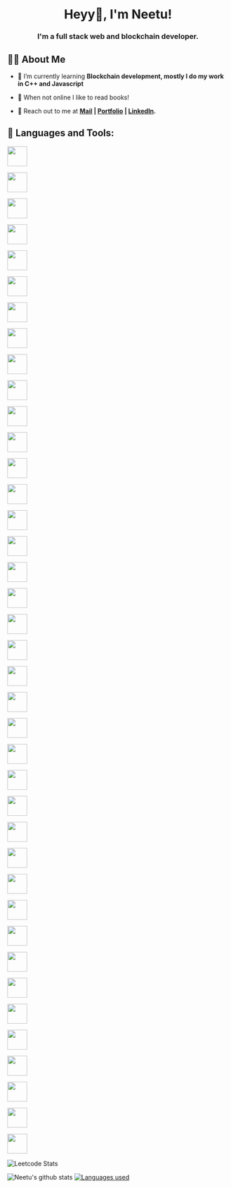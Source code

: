 ### <h1 align='center'>Heyy👋, I'm Neetu!</h1>

<h3 align="center">I'm a full stack web and blockchain developer.</h3>

## 🙋‍♂️ About Me


- 🌱 I’m currently learning **Blockchain development, mostly I do my work in C++ and Javascript**

- 👯 When not online I like to read books!
 
- 🧑 Reach out to me at **[Mail](chaudharyneetu749@gmail.com) | [Portfolio](https://neetu-749.github.io/portfolio/) | [LinkedIn](https://www.linkedin.com/in/neetu-kumari-169349206/).**

## 🚀 Languages and Tools:
<img src="https://img.icons8.com/color/96/000000/c-programming.png" width=45 height=45></img>

  <img src="https://img.icons8.com/color/96/000000/c-plus-plus-logo.png" width=45 height=45></img>
  
   <img src="https://img.icons8.com/color/96/000000/html-5.png" width=45 height=45></img>
   
   <img src="https://img.icons8.com/color/96/000000/css3.png" width=45 height=45></img>
   
   <img src="https://upload.wikimedia.org/wikipedia/commons/thumb/d/d5/Tailwind_CSS_Logo.svg/2048px-Tailwind_CSS_Logo.svg.png" width=45 height=45></img>
   
   <img src="https://img.icons8.com/color/96/000000/bootstrap.png" width=45 height=45></img>
   
   <img src="https://img.icons8.com/color/96/000000/javascript.png" width=45 height=45></img>
   
  <img src="https://img.icons8.com/color/96/000000/typescript.png" width=45 height=45></img>
  
  <img src="https://i0.wp.com/cryptologos.cc/logos/ethereum-classic-etc-logo.png" width=45 height=45></img>
  
  <img src="https://th.bing.com/th/id/OIP.DoLrb9TggGLr4fmTyxI3SgHaHa?w=185&h=185&c=7&r=0&o=5&dpr=1.3&pid=1.7" width=45 height=45></img>
  
  <img src="https://th.bing.com/th/id/OIP.3Kxqv2h_xYIirjdADvBB4AHaHa?pid=ImgDet&rs=1" width=45 height=45></img>
  
  <img src="https://moonbeam.network/wp-content/uploads/2020/12/truffle-500.png" width=45 height=45></img>
  
  <img src="https://www.bing.com/ck/a?!&&p=3eebcd084c656f96JmltdHM9MTY3ODkyNDgwMCZpZ3VpZD0xMTVhNWJiYi0wYzNmLTYxZjUtMTMzMy00OWMwMGQ1ZjYwODkmaW5zaWQ9NTQ5NA&ptn=3&hsh=3&fclid=115a5bbb-0c3f-61f5-1333-49c00d5f6089&u=a1L2ltYWdlcy9zZWFyY2g_cT1NZXRhTWFzayUyMFBORyUyMEljb24mRk9STT1JUUZSQkEmaWQ9NkJGRTE3MDRCRTg2MjQ4NUZDRTU2RUI4MDkxMjczMUM1MzdBODBGOA&ntb=1" width=45 height=45></img>
  
  <img src="https://www.bing.com/images/search?view=detailV2&ccid=PZFHUnSZ&id=5E65140EFEE87A74429B83D55044E7450FD49688&thid=OIP.PZFHUnSZosYQdBXhxTV7EgAAAA&mediaurl=https%3a%2f%2fskywell.software%2fwp-content%2fuploads%2f2021%2f05%2fthree-js-logo.png&exph=278&expw=250&q=threejs+png+icon&simid=608055189315994621&FORM=IRPRST&ck=98EFA712B846F872BF8AD000BCD22D2C&selectedIndex=3" width=45 height=45></img>
  
  <img src="https://th.bing.com/th/id/OIP.Yf1Zol6GTLI2E5SzS_WJIwHaFS?pid=ImgDet&rs=1" width=45 height=45></img>
  
  <img src="https://img.icons8.com/plasticine/100/000000/bash.png" width=45 height=45></img>
  
  <img src="https://img.icons8.com/color/96/000000/mongodb.png" width=45 height=45></img>
  
  <img src="https://camo.githubusercontent.com/6686b9ef0e21e13c9e7c846340303765c0f36e40a0490bcad453ea9d0d433ea0/68747470733a2f2f7777772e6d656d656e746f746563682e696e2f6173736574732f696d616765732f69636f6e732f657870726573732e706e67" width=45 height=45></img>
  
  <img src="https://img.icons8.com/plasticine/100/000000/react.png" width=45 height=45></img>
  
  <img src="https://img.icons8.com/color/96/000000/nodejs.png" width=45 height=45></img>
  
  <img src="https://img.icons8.com/color/96/000000/firebase.png" width=45 height=45></img>
  
  <img src="https://img.icons8.com/color/96/000000/mysql-logo.png" width=45 height=45></img>
  
   <img src="https://img.icons8.com/color/96/000000/postgreesql.png" width=45 height=45></img>

   <img src="https://cdn.worldvectorlogo.com/logos/fastapi.svg" width=45 height=45></img>
   
   <img src="https://www.bing.com/images/search?view=detailV2&ccid=dEgEQ0JB&id=26D5657FF164208F079CDB7E7FF306C3C8DBE6E3&thid=OIP.dEgEQ0JBlwn323Q_i0spsgHaEK&mediaurl=https%3a%2f%2flogos-world.net%2fwp-content%2fuploads%2f2021%2f02%2fDocker-Symbol.png&exph=2160&expw=3840&q=docker+icon+png&simid=607995214419467604&FORM=IRPRST&ck=DB866CE421007C2B5097292FA3A0343F&selectedIndex=1" width=45 height=45></img>
   
   <img src="https://img.icons8.com/color/96/000000/kubernetes.png" width=45 height=45></img>
   
   <img src="https://img.icons8.com/color/96/000000/jenkins.png" width=45 height=45></img>
   
   <img src="https://img.icons8.com/color/96/000000/google-cloud.png" width=45 height=45></img>
   
   <img src="https://img.icons8.com/color/96/000000/heroku.png" width=45 height=45></img>
   
   <img src="https://www.vectorlogo.zone/logos/netlify/netlify-icon.svg" width=45 height=45></img>
   
   <img src="https://camo.githubusercontent.com/add2c9721e333f0043ac938f3dadbc26a282776e01b95b308fcaba5afaf74ae3/68747470733a2f2f6173736574732e76657263656c2e636f6d2f696d6167652f75706c6f61642f76313538383830353835382f7265706f7369746f726965732f76657263656c2f6c6f676f2e706e67" width=45 height=45></img>
   
   <img src="https://img.icons8.com/color/96/000000/git.png" width=45 height=45></img>
   
   <img src="https://img.icons8.com/material-outlined/96/ffffff/github.png" width=45 height=45></img>
   
   <img src="https://img.icons8.com/color/96/000000/linux--v1.png" width=45 height=45></img>
   
   <img src="https://www.vectorlogo.zone/logos/getpostman/getpostman-icon.svg" width=45 height=45></img>
   
   <img src="https://img.icons8.com/color/96/000000/ubuntu--v1.png" width=45 height=45></img>
   
   <img src="https://img.icons8.com/doodle/96/000000/canva.png" width=45 height=45></img>
   
   <img src="https://img.icons8.com/color/96/000000/markdown.png" width=45 height=45></img>
   
   <img src="https://avatars.githubusercontent.com/u/44036562?s=280&v=4" width=45 height=45></img>
  
 ![Leetcode Stats](https://leetcode.card.workers.dev/?username=bestie&theme=unicorn)
 
 ![Neetu's github stats](https://github-readme-stats.vercel.app/api?username=neetu-749&show_icons=true&theme=highcontrast)
 <a href="https://github.com/jriyyya/github-readme-stats"><img alt="Languages used" src="https://github-readme-stats.vercel.app/api/top-langs/?username=neetu-749&langs_count=8&count_private=true&layout=compact&theme=react&hide_border=true&bg_color=0D1117" /></a>
